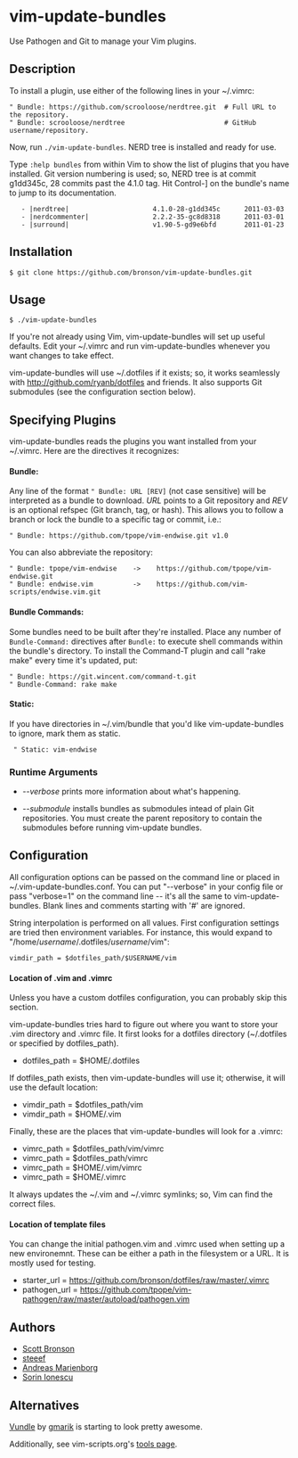 # vim-update-bundles

Use Pathogen and Git to manage your Vim plugins.


## Description

To install a plugin, use either of the following lines in your ~/.vimrc:

    " Bundle: https://github.com/scrooloose/nerdtree.git  # Full URL to the repository.
    " Bundle: scrooloose/nerdtree                         # GitHub username/repository. 

Now, run `./vim-update-bundles`. NERD tree is installed and ready for use.

Type `:help bundles` from within Vim to show the list of plugins that you have installed.
Git version numbering is used; so, NERD tree is at commit g1dd345c, 28 commits past the 4.1.0 tag.
Hit Control-] on the bundle's name to jump to its documentation.

       - |nerdtree|                     4.1.0-28-g1dd345c      2011-03-03
       - |nerdcommenter|                2.2.2-35-gc8d8318      2011-03-01
       - |surround|                     v1.90-5-gd9e6bfd       2011-01-23


## Installation

    $ git clone https://github.com/bronson/vim-update-bundles.git


## Usage

    $ ./vim-update-bundles

If you're not already using Vim, vim-update-bundles will set up useful
defaults. Edit your ~/.vimrc and run vim-update-bundles whenever you want
changes to take effect.

vim-update-bundles will use ~/.dotfiles if it exists; so, it works seamlessly
with <http://github.com/ryanb/dotfiles> and friends. It also supports Git
submodules (see the configuration section below).


## Specifying Plugins

vim-update-bundles reads the plugins you want installed from your ~/.vimrc.
Here are the directives it recognizes:

#### Bundle:

Any line of the format `" Bundle: URL [REV]` (not case sensitive) will be
interpreted as a bundle to download.  _URL_ points to a Git repository and
_REV_ is an optional refspec (Git branch, tag, or hash). This allows you to
follow a branch or lock the bundle to a specific tag or commit, i.e.:

    " Bundle: https://github.com/tpope/vim-endwise.git v1.0

You can also abbreviate the repository:

    " Bundle: tpope/vim-endwise    ->    https://github.com/tpope/vim-endwise.git
    " Bundle: endwise.vim          ->    https://github.com/vim-scripts/endwise.vim.git

#### Bundle Commands:

Some bundles need to be built after they're installed. Place any number of
`Bundle-Command:` directives after `Bundle:` to execute shell commands within
the bundle's directory. To install the Command-T plugin and call "rake make"
every time it's updated, put:

    " Bundle: https://git.wincent.com/command-t.git
    " Bundle-Command: rake make

#### Static:

If you have directories in ~/.vim/bundle that you'd like vim-update-bundles to
ignore, mark them as static.

     " Static: vim-endwise 


### Runtime Arguments

* _-\-verbose_ prints more information about what's happening.

* _-\-submodule_ installs bundles as submodules intead of plain Git
  repositories. You must create the parent repository to contain the
  submodules before running vim-update bundles.


## Configuration

All configuration options can be passed on the command line or placed in
~/.vim-update-bundles.conf. You can put "-\-verbose" in your config file or
pass "verbose=1" on the command line -- it's all the same to
vim-update-bundles. Blank lines and comments starting with '#' are ignored.

String interpolation is performed on all values. First configuration settings
are tried then environment variables. For instance, this would expand to
"/home/_username_/.dotfiles/_username_/vim":

    vimdir_path = $dotfiles_path/$USERNAME/vim

#### Location of .vim and .vimrc

Unless you have a custom dotfiles configuration, you can probably skip this
section.

vim-update-bundles tries hard to figure out where you want to store your .vim
directory and .vimrc file. It first looks for a dotfiles directory (~/.dotfiles
or specified by dotfiles\_path).

* dotfiles\_path = $HOME/.dotfiles

If dotfiles\_path exists, then vim-update-bundles will use it; otherwise, it
will use the default location:

* vimdir\_path = $dotfiles\_path/vim
* vimdir\_path = $HOME/.vim

Finally, these are the places that vim-update-bundles will look for a .vimrc:

* vimrc\_path = $dotfiles\_path/vim/vimrc
* vimrc\_path = $dotfiles\_path/vimrc
* vimrc\_path = $HOME/.vim/vimrc
* vimrc\_path = $HOME/.vimrc

It always updates the ~/.vim and ~/.vimrc symlinks; so, Vim can find the correct
files.

#### Location of template files

You can change the initial pathogen.vim and .vimrc used when setting up a new
environemnt. These can be either a path in the filesystem or a URL. It is
mostly used for testing.

* starter\_url = https://github.com/bronson/dotfiles/raw/master/.vimrc
* pathogen\_url = https://github.com/tpope/vim-pathogen/raw/master/autoload/pathogen.vim


## Authors

* [Scott Bronson](http://github.com/bronson)
* [steeef](http://github.com/steeef)
* [Andreas Marienborg](http://github.com/omega)
* [Sorin Ionescu](http://github.com/sorin-ionescu)


## Alternatives

[Vundle](http://github.com/gmarik/vundle) by [gmarik](http://github.com/gmarik) is starting to look pretty awesome. 

Additionally, see vim-scripts.org's [tools page](http://vim-scripts.org/vim/tools.html).


